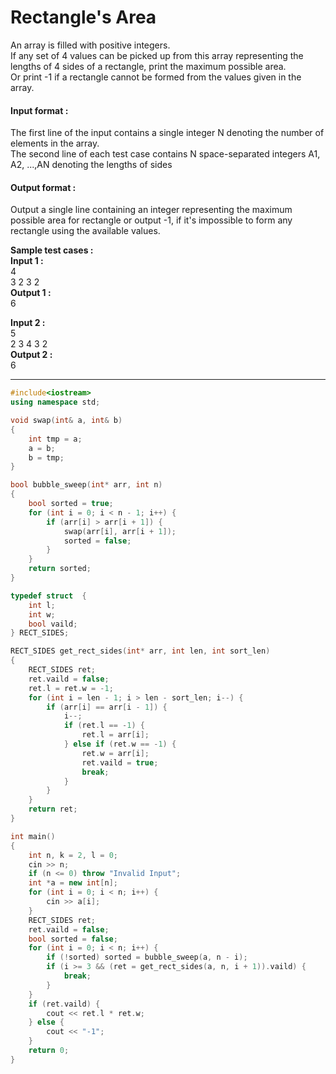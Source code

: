 # Rectangle's Area

An array is filled with positive integers.
<br>
If any set of 4 values can be picked up from this array representing the lengths of 4 sides of a rectangle, print the maximum possible area.
<br>
Or print -1 if a rectangle cannot be formed from the values given in the array.

#### Input format :
The first line of the input contains a single integer N denoting the number of elements in the array.
<br>
The second line of each test case contains N space-separated integers A1, A2, ...,AN denoting the lengths of sides

#### Output format :
Output a single line containing an integer representing the maximum possible area for rectangle or output -1, if it's impossible to form any rectangle using the available values.

**Sample test cases :<br>
Input 1 :<br>**
4<br>
3 2  3 2<br>
**Output 1 :<br>**
6

**Input 2 :<br>**
5<br>
2 3 4 3 2<br>
**Output 2 :<br>**
6


----------------------------------------------------------------------------------------------------------------------------------------------------------------------

```cpp
#include<iostream>
using namespace std;

void swap(int& a, int& b)
{
	int tmp = a;
	a = b;
	b = tmp;
}

bool bubble_sweep(int* arr, int n)
{
	bool sorted = true;
	for (int i = 0; i < n - 1; i++) {
		if (arr[i] > arr[i + 1]) {
			swap(arr[i], arr[i + 1]);
			sorted = false;
		}
	}
	return sorted;
}

typedef struct  {
	int l;
	int w;
	bool vaild;
} RECT_SIDES;

RECT_SIDES get_rect_sides(int* arr, int len, int sort_len)
{
	RECT_SIDES ret;
	ret.vaild = false;
	ret.l = ret.w = -1;
	for (int i = len - 1; i > len - sort_len; i--) {
		if (arr[i] == arr[i - 1]) {
			i--;
			if (ret.l == -1) {
				ret.l = arr[i];
			} else if (ret.w == -1) {
				ret.w = arr[i];
				ret.vaild = true;
				break;
			}
		}
	}
	return ret;
}

int main()
{
	int n, k = 2, l = 0;
	cin >> n;
	if (n <= 0) throw "Invalid Input";
	int *a = new int[n];
	for (int i = 0; i < n; i++) {
		cin >> a[i];
	}
	RECT_SIDES ret;
	ret.vaild = false;
	bool sorted = false;
	for (int i = 0; i < n; i++) {
		if (!sorted) sorted = bubble_sweep(a, n - i);
		if (i >= 3 && (ret = get_rect_sides(a, n, i + 1)).vaild) {
			break;
		}
	}
	if (ret.vaild) {
		cout << ret.l * ret.w;
	} else {
		cout << "-1";
	}
	return 0;
}

```
